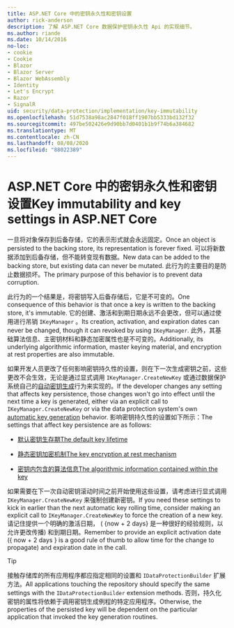 ```yaml
---
title: ASP.NET Core 中的密钥永久性和密钥设置
author: rick-anderson
description: 了解 ASP.NET Core 数据保护密钥永久性 Api 的实现细节。
ms.author: riande
ms.date: 10/14/2016
no-loc:
- cookie
- Cookie
- Blazor
- Blazor Server
- Blazor WebAssembly
- Identity
- Let's Encrypt
- Razor
- SignalR
uid: security/data-protection/implementation/key-immutability
ms.openlocfilehash: 51d7538a98ac2847f018ff1907bb5333bd132f32
ms.sourcegitcommit: 497be502426e9d90bb7d0401b1b9f74b6a384682
ms.translationtype: MT
ms.contentlocale: zh-CN
ms.lasthandoff: 08/08/2020
ms.locfileid: "88022389"
---
```

# <a name="key-immutability-and-key-settings-in-aspnet-core"></a><span data-ttu-id="fb03b-103">ASP.NET Core 中的密钥永久性和密钥设置</span><span class="sxs-lookup"><span data-stu-id="fb03b-103">Key immutability and key settings in ASP.NET Core</span></span>

<span data-ttu-id="fb03b-104">一旦将对象保存到后备存储，它的表示形式就会永远固定。</span><span class="sxs-lookup"><span data-stu-id="fb03b-104">Once an object is persisted to the backing store, its representation is forever fixed.</span></span> <span data-ttu-id="fb03b-105">可以将新数据添加到后备存储，但不能转变现有数据。</span><span class="sxs-lookup"><span data-stu-id="fb03b-105">New data can be added to the backing store, but existing data can never be mutated.</span></span> <span data-ttu-id="fb03b-106">此行为的主要目的是防止数据损坏。</span><span class="sxs-lookup"><span data-stu-id="fb03b-106">The primary purpose of this behavior is to prevent data corruption.</span></span>

<span data-ttu-id="fb03b-107">此行为的一个结果是，将密钥写入后备存储后，它是不可变的。</span><span class="sxs-lookup"><span data-stu-id="fb03b-107">One consequence of this behavior is that once a key is written to the backing store, it's immutable.</span></span> <span data-ttu-id="fb03b-108">它的创建、激活和到期日期永远不会更改，但可以通过使用进行吊销 `IKeyManager` 。</span><span class="sxs-lookup"><span data-stu-id="fb03b-108">Its creation, activation, and expiration dates can never be changed, though it can revoked by using `IKeyManager`.</span></span> <span data-ttu-id="fb03b-109">此外，其基础算法信息、主密钥材料和静态加密属性也是不可变的。</span><span class="sxs-lookup"><span data-stu-id="fb03b-109">Additionally, its underlying algorithmic information, master keying material, and encryption at rest properties are also immutable.</span></span>

<span data-ttu-id="fb03b-110">如果开发人员更改了任何影响密钥持久性的设置，则在下一次生成密钥之前，这些更改不会生效，无论是通过显式调用 `IKeyManager.CreateNewKey` 或通过数据保护系统自己的[自动密钥生成](xref:security/data-protection/implementation/key-management#data-protection-implementation-key-management)行为来实现的。</span><span class="sxs-lookup"><span data-stu-id="fb03b-110">If the developer changes any setting that affects key persistence, those changes won't go into effect until the next time a key is generated, either via an explicit call to `IKeyManager.CreateNewKey` or via the data protection system's own [automatic key generation](xref:security/data-protection/implementation/key-management#data-protection-implementation-key-management) behavior.</span></span> <span data-ttu-id="fb03b-111">影响密钥持久性的设置如下所示：</span><span class="sxs-lookup"><span data-stu-id="fb03b-111">The settings that affect key persistence are as follows:</span></span>

* [<span data-ttu-id="fb03b-112">默认密钥生存期</span><span class="sxs-lookup"><span data-stu-id="fb03b-112">The default key lifetime</span></span>](xref:security/data-protection/implementation/key-management#data-protection-implementation-key-management)

* [<span data-ttu-id="fb03b-113">静态密钥加密机制</span><span class="sxs-lookup"><span data-stu-id="fb03b-113">The key encryption at rest mechanism</span></span>](xref:security/data-protection/implementation/key-encryption-at-rest)

* [<span data-ttu-id="fb03b-114">密钥内包含的算法信息</span><span class="sxs-lookup"><span data-stu-id="fb03b-114">The algorithmic information contained within the key</span></span>](xref:security/data-protection/configuration/overview#changing-algorithms-with-usecryptographicalgorithms)

<span data-ttu-id="fb03b-115">如果需要在下一次自动密钥滚动时间之前开始使用这些设置，请考虑进行显式调用 `IKeyManager.CreateNewKey` 来强制创建新密钥。</span><span class="sxs-lookup"><span data-stu-id="fb03b-115">If you need these settings to kick in earlier than the next automatic key rolling time, consider making an explicit call to `IKeyManager.CreateNewKey` to force the creation of a new key.</span></span> <span data-ttu-id="fb03b-116">请记住提供一个明确的激活日期， ( {now + 2 days} 是一种很好的经验规则，以允许更改传播) 和到期日期。</span><span class="sxs-lookup"><span data-stu-id="fb03b-116">Remember to provide an explicit activation date ({ now + 2 days } is a good rule of thumb to allow time for the change to propagate) and expiration date in the call.</span></span>

>[!TIP]
> <span data-ttu-id="fb03b-117">接触存储库的所有应用程序都应指定相同的设置和 `IDataProtectionBuilder` 扩展方法。</span><span class="sxs-lookup"><span data-stu-id="fb03b-117">All applications touching the repository should specify the same settings with the `IDataProtectionBuilder` extension methods.</span></span> <span data-ttu-id="fb03b-118">否则，持久化密钥的属性将依赖于调用密钥生成例程的特定应用程序。</span><span class="sxs-lookup"><span data-stu-id="fb03b-118">Otherwise, the properties of the persisted key will be dependent on the particular application that invoked the key generation routines.</span></span>
